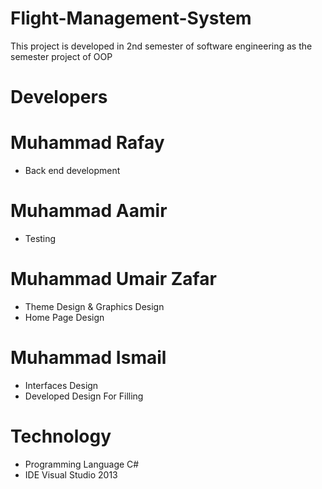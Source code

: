 # Flight-Management-System
This project is developed in 2nd semester of software engineering as the semester project of OOP 
# Developers

Muhammad Rafay 
=============
* Back end development 

Muhammad Aamir
=====
* Testing

Muhammad Umair Zafar
======
* Theme Design & Graphics Design
* Home Page Design

Muhammad Ismail
======
* Interfaces Design
* Developed Design For Filling

# Technology
* Programming Language C# 
* IDE Visual Studio 2013
